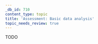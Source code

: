 ```yaml
---
_db_id: 710
content_type: topic
title: 'Assessment: Basic data analysis'
topic_needs_review: true
---
```


TODO